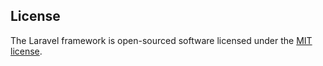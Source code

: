 
## License

The Laravel framework is open-sourced software licensed under the [MIT license](http://opensource.org/licenses/MIT).
